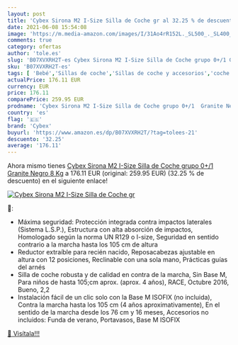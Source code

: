 ```yaml
---
layout: post
title: 'Cybex Sirona M2 I-Size Silla de Coche gr al 32.25 % de descuento'
date: 2021-06-08 15:54:08
image: 'https://m.media-amazon.com/images/I/31Ao4rR152L._SL500_._SL400_.jpg'
comments: true
category: ofertas
author: 'tole.es'
slug: 'B07XVXRH2T-es Cybex Sirona M2 I-Size Silla de Coche grupo 0+/1 Granite...'
sku: 'B07XVXRH2T-es'
tags: [ 'Bebé','Sillas de coche','Sillas de coche y accesorios','coche','cybex','de','silla', ]
actualPrice: 176.11 EUR
currency: EUR
price: 176.11
comparePrice: 259.95 EUR
prodname: 'Cybex Sirona M2 I-Size Silla de Coche grupo 0+/1  Granite Negro  8 Kg'
country: 'es'
flag: '🇪🇸'
brand: 'Cybex'
buyurl: 'https://www.amazon.es/dp/B07XVXRH2T/?tag=tolees-21'
descuento: '32.25'
average: '176.11'
---
```


Ahora mismo tienes [Cybex Sirona M2 I-Size Silla de Coche grupo 0+/1  Granite Negro  8 Kg](https://www.amazon.es/dp/B07XVXRH2T/?tag=tolees-21) a 176.11 EUR (original: 259.95 EUR) (32.25 %  de descuento) en el siguiente enlace!

[![Cybex Sirona M2 I-Size Silla de Coche gr](https://m.media-amazon.com/images/I/31Ao4rR152L._SL500_._SL400_.jpg)](https://www.amazon.es/dp/B07XVXRH2T/?tag=tolees-21)

🔎:

- Máxima seguridad: Protección integrada contra impactos laterales (Sistema L.S.P.), Estructura con alta absorción de impactos, Homologado según la norma UN R129 o I-size, Seguridad en sentido contrario a la marcha hasta los 105 cm de altura
- Reductor extraíble para recién nacido, Reposacabezas ajustable en altura con 12 posiciones, Reclinable con una sola mano, Prácticas guías del arnés
- Silla de coche robusta y de calidad en contra de la marcha, Sin Base M, Para niños de hasta 105;cm aprox. (aprox. 4 años), RACE, Octubre 2016, Bueno, 2,2
- Instalación fácil de un clic solo con la Base M ISOFIX (no incluida), Contra la marcha hasta los 105 cm (4 años aproximativamente), En el sentido de la marcha desde los 76 cm y 16 meses, Accesorios no incluidos: Funda de verano, Portavasos, Base M ISOFIX

[🛒 Visítala!!!](https://www.amazon.es/dp/B07XVXRH2T/?tag=tolees-21)
